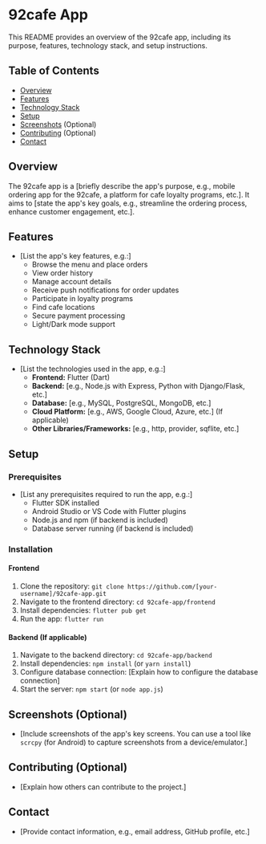 # 92cafe App

This README provides an overview of the 92cafe app, including its purpose, features, technology stack, and setup instructions.

## Table of Contents

- [Overview](#overview)
- [Features](#features)
- [Technology Stack](#technology-stack)
- [Setup](#setup)
- [Screenshots](#screenshots) (Optional)
- [Contributing](#contributing) (Optional)
- [Contact](#contact)

## Overview

The 92cafe app is a [briefly describe the app's purpose, e.g., mobile ordering app for the 92cafe, a platform for cafe loyalty programs, etc.].  It aims to [state the app's key goals, e.g., streamline the ordering process, enhance customer engagement, etc.].

## Features

- [List the app's key features, e.g.:]
    - Browse the menu and place orders
    - View order history
    - Manage account details
    - Receive push notifications for order updates
    - Participate in loyalty programs
    - Find cafe locations
    - Secure payment processing
    - Light/Dark mode support

## Technology Stack

- [List the technologies used in the app, e.g.:]
    - **Frontend:** Flutter (Dart)
    - **Backend:** [e.g., Node.js with Express, Python with Django/Flask, etc.]
    - **Database:** [e.g., MySQL, PostgreSQL, MongoDB, etc.]
    - **Cloud Platform:** [e.g., AWS, Google Cloud, Azure, etc.] (If applicable)
    - **Other Libraries/Frameworks:** [e.g., http, provider, sqflite, etc.]

## Setup

### Prerequisites

- [List any prerequisites required to run the app, e.g.:]
    - Flutter SDK installed
    - Android Studio or VS Code with Flutter plugins
    - Node.js and npm (if backend is included)
    - Database server running (if backend is included)

### Installation

#### Frontend

1. Clone the repository: `git clone https://github.com/[your-username]/92cafe-app.git`
2. Navigate to the frontend directory: `cd 92cafe-app/frontend`
3. Install dependencies: `flutter pub get`
4. Run the app: `flutter run`

#### Backend (If applicable)

1. Navigate to the backend directory: `cd 92cafe-app/backend`
2. Install dependencies: `npm install` (or `yarn install`)
3. Configure database connection: [Explain how to configure the database connection]
4. Start the server: `npm start` (or `node app.js`)

## Screenshots (Optional)

- [Include screenshots of the app's key screens.  You can use a tool like `scrcpy` (for Android) to capture screenshots from a device/emulator.]

## Contributing (Optional)

- [Explain how others can contribute to the project.]

## Contact

- [Provide contact information, e.g., email address, GitHub profile, etc.]
